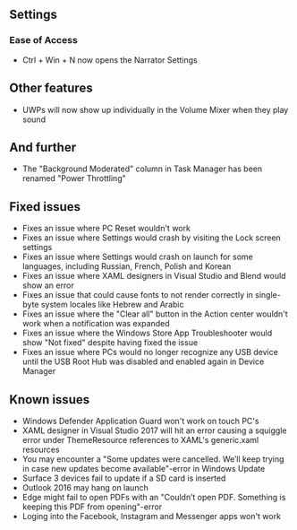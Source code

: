 ## Settings
### Ease of Access
- Ctrl + Win + N now opens the Narrator Settings

## Other features
- UWPs will now show up individually in the Volume Mixer when they play sound

## And further
- The "Background Moderated" column in Task Manager has been renamed "Power Throttling"

## Fixed issues
- Fixes an issue where PC Reset wouldn't work
- Fixes an issue where Settings would crash by visiting the Lock screen settings
- Fixes an issue where Settings would crash on launch for some languages, including Russian, French, Polish and Korean
- Fixes an issue where XAML designers in Visual Studio and Blend would show an error
- Fixes an issue that could cause fonts to not render correctly in single-byte system locales like Hebrew and Arabic
- Fixes an issue where the "Clear all" button in the Action center wouldn't work when a notification was expanded
- Fixes an issue where the Windows Store App Troubleshooter would show "Not fixed" despite having fixed the issue
- Fixes an issue where PCs would no longer recognize any USB device until the USB Root Hub was disabled and enabled again in Device Manager

## Known issues
- Windows Defender Application Guard won't work on touch PC's
- XAML designer in Visual Studio 2017 will hit an error causing a squiggle error under ThemeResource references to XAML's generic.xaml resources
- You may encounter a "Some updates were cancelled. We’ll keep trying in case new updates become available"-error in Windows Update
- Surface 3 devices fail to update if a SD card is inserted
- Outlook 2016 may hang on launch
- Edge might fail to open PDFs with an "Couldn’t open PDF. Something is keeping this PDF from opening"-error
- Loging into the Facebook, Instagram and Messenger apps won't work
